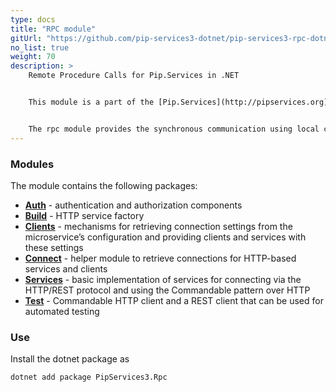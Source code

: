 ```yaml
---
type: docs
title: "RPC module"
gitUrl: "https://github.com/pip-services3-dotnet/pip-services3-rpc-dotnet"
no_list: true
weight: 70
description: > 
    Remote Procedure Calls for Pip.Services in .NET


    This module is a part of the [Pip.Services](http://pipservices.org) polyglot microservices toolkit.


    The rpc module provides the synchronous communication using local calls or the HTTP(S) protocol. It contains both server and client side implementations.
---
```



### Modules

The module contains the following packages:

- [**Auth**](auth) - authentication and authorization components
- [**Build**](build) - HTTP service factory
- [**Clients**](clients) - mechanisms for retrieving connection settings from the microservice’s configuration and providing clients and services with these settings
- [**Connect**](connect) - helper module to retrieve connections for HTTP-based services and clients
- [**Services**](services) - basic implementation of services for connecting via the HTTP/REST protocol and using the Commandable pattern over HTTP
- [**Test**](test) -  Commandable HTTP client and a REST client that can be used for automated testing


### Use

Install the dotnet package as
```bash
dotnet add package PipServices3.Rpc
```

